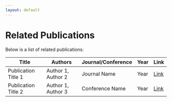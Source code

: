 ```yaml
---
layout: default
---
```


# Related Publications

Below is a list of related publications:

<table>
  <thead>
    <tr>
      <th>Title</th>
      <th>Authors</th>
      <th>Journal/Conference</th>
      <th>Year</th>
      <th>Link</th>
    </tr>
  </thead>
  <tbody>
    <tr>
      <td>Publication Title 1</td>
      <td>Author 1, Author 2</td>
      <td>Journal Name</td>
      <td>Year</td>
      <td><a href="http://linktoarticle1.com">Link</a></td>
    </tr>
    <tr>
      <td>Publication Title 2</td>
      <td>Author 1, Author 3</td>
      <td>Conference Name</td>
      <td>Year</td>
      <td><a href="http://linktoarticle2.com">Link</a></td>
    </tr>
    <!-- Add more rows as needed -->
  </tbody>
</table>